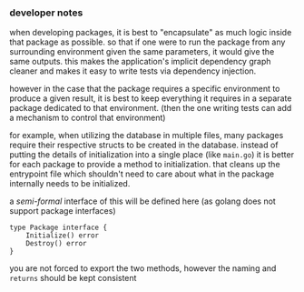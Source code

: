 ### developer notes

when developing packages, it is best to "encapsulate" as much logic inside that package as possible. so that if one were to run the package from any surrounding environment given the same parameters, it would give the same outputs. this makes the application's implicit dependency graph cleaner and makes it easy to write tests via dependency injection.

however in the case that the package requires a specific environment to produce a given result, it is best to keep everything it requires in a separate package dedicated to that environment. (then the one writing tests can add a mechanism to control that environment)

for example, when utilizing the database in multiple files, many packages require their respective structs to be created in the database. instead of putting the details of initialization into a single place (like `main.go`) it is better for each package to provide a method to initialization. that cleans up the entrypoint file which shouldn't need to care about what in the package internally needs to be initialized.

a *semi-formal* interface of this will be defined here (as golang does not support package interfaces)

```golang
type Package interface {
    Initialize() error
    Destroy() error
}
```

you are not forced to export the two methods, however the naming and `returns` should be kept consistent
